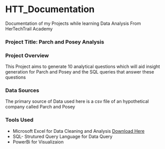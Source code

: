 # HTT_Documentation
Documentation of my Projects while learning Data Analysis From HerTechTrail Academy

### Project Title: Parch and Posey Analysis

### Project Overview
This Project aims to  generate 10 analytical questions which will aid insight generation for Parch and Posey and the SQL queries that  answer these questions 

### Data Sources
 The primary source of Data used here is a csv file of an hypothetical company called Parch and Posey

### Tools Used

- Microsoft Excel for Data Cleaning and Analysis [Download Here](https://www.xyz.com)
- SQL- Strutured Query Language for Data Query
- PowerBi for Visualizaion
